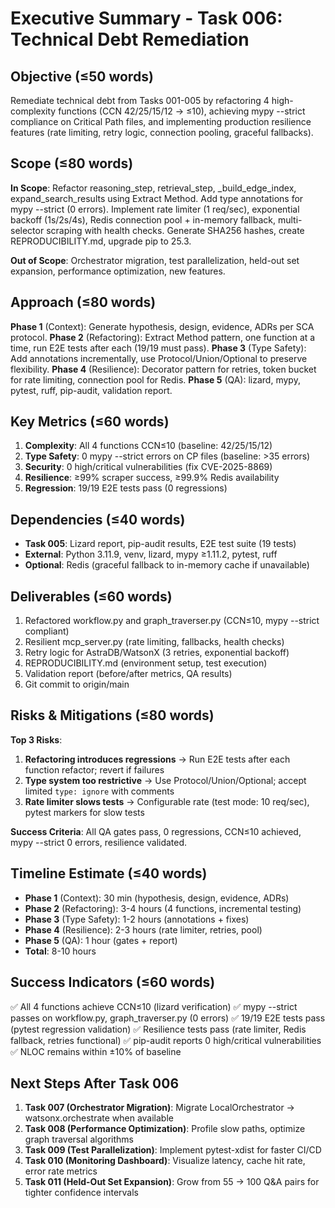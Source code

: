 # Executive Summary - Task 006: Technical Debt Remediation

## Objective (≤50 words)
Remediate technical debt from Tasks 001-005 by refactoring 4 high-complexity functions (CCN 42/25/15/12 → ≤10), achieving mypy --strict compliance on Critical Path files, and implementing production resilience features (rate limiting, retry logic, connection pooling, graceful fallbacks).

## Scope (≤80 words)
**In Scope**: Refactor reasoning_step, retrieval_step, _build_edge_index, expand_search_results using Extract Method. Add type annotations for mypy --strict (0 errors). Implement rate limiter (1 req/sec), exponential backoff (1s/2s/4s), Redis connection pool + in-memory fallback, multi-selector scraping with health checks. Generate SHA256 hashes, create REPRODUCIBILITY.md, upgrade pip to 25.3.

**Out of Scope**: Orchestrator migration, test parallelization, held-out set expansion, performance optimization, new features.

## Approach (≤80 words)
**Phase 1** (Context): Generate hypothesis, design, evidence, ADRs per SCA protocol.
**Phase 2** (Refactoring): Extract Method pattern, one function at a time, run E2E tests after each (19/19 must pass).
**Phase 3** (Type Safety): Add annotations incrementally, use Protocol/Union/Optional to preserve flexibility.
**Phase 4** (Resilience): Decorator pattern for retries, token bucket for rate limiting, connection pool for Redis.
**Phase 5** (QA): lizard, mypy, pytest, ruff, pip-audit, validation report.

## Key Metrics (≤60 words)
1. **Complexity**: All 4 functions CCN≤10 (baseline: 42/25/15/12)
2. **Type Safety**: 0 mypy --strict errors on CP files (baseline: >35 errors)
3. **Security**: 0 high/critical vulnerabilities (fix CVE-2025-8869)
4. **Resilience**: ≥99% scraper success, ≥99.9% Redis availability
5. **Regression**: 19/19 E2E tests pass (0 regressions)

## Dependencies (≤40 words)
- **Task 005**: Lizard report, pip-audit results, E2E test suite (19 tests)
- **External**: Python 3.11.9, venv, lizard, mypy ≥1.11.2, pytest, ruff
- **Optional**: Redis (graceful fallback to in-memory cache if unavailable)

## Deliverables (≤60 words)
1. Refactored workflow.py and graph_traverser.py (CCN≤10, mypy --strict compliant)
2. Resilient mcp_server.py (rate limiting, fallbacks, health checks)
3. Retry logic for AstraDB/WatsonX (3 retries, exponential backoff)
4. REPRODUCIBILITY.md (environment setup, test execution)
5. Validation report (before/after metrics, QA results)
6. Git commit to origin/main

## Risks & Mitigations (≤80 words)
**Top 3 Risks**:
1. **Refactoring introduces regressions** → Run E2E tests after each function refactor; revert if failures
2. **Type system too restrictive** → Use Protocol/Union/Optional; accept limited `type: ignore` with comments
3. **Rate limiter slows tests** → Configurable rate (test mode: 10 req/sec), pytest markers for slow tests

**Success Criteria**: All QA gates pass, 0 regressions, CCN≤10 achieved, mypy --strict 0 errors, resilience validated.

## Timeline Estimate (≤40 words)
- **Phase 1** (Context): 30 min (hypothesis, design, evidence, ADRs)
- **Phase 2** (Refactoring): 3-4 hours (4 functions, incremental testing)
- **Phase 3** (Type Safety): 1-2 hours (annotations + fixes)
- **Phase 4** (Resilience): 2-3 hours (rate limiter, retries, pool)
- **Phase 5** (QA): 1 hour (gates + report)
- **Total**: 8-10 hours

## Success Indicators (≤60 words)
✅ All 4 functions achieve CCN≤10 (lizard verification)
✅ mypy --strict passes on workflow.py, graph_traverser.py (0 errors)
✅ 19/19 E2E tests pass (pytest regression validation)
✅ Resilience tests pass (rate limiter, Redis fallback, retries functional)
✅ pip-audit reports 0 high/critical vulnerabilities
✅ NLOC remains within ±10% of baseline

## Next Steps After Task 006
1. **Task 007 (Orchestrator Migration)**: Migrate LocalOrchestrator → watsonx.orchestrate when available
2. **Task 008 (Performance Optimization)**: Profile slow paths, optimize graph traversal algorithms
3. **Task 009 (Test Parallelization)**: Implement pytest-xdist for faster CI/CD
4. **Task 010 (Monitoring Dashboard)**: Visualize latency, cache hit rate, error rate metrics
5. **Task 011 (Held-Out Set Expansion)**: Grow from 55 → 100 Q&A pairs for tighter confidence intervals
